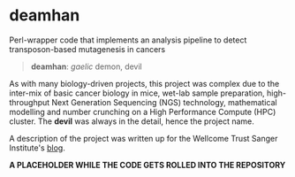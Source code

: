 # deamhan
Perl-wrapper code that implements an analysis pipeline to detect transposon-based mutagenesis in cancers

>**deamhan**: _gaelic_ demon, devil

As with many biology-driven projects, this project was complex due to the 
inter-mix of basic cancer biology in mice, wet-lab sample preparation,
high-throughput Next Generation Sequencing (NGS) technology, mathematical
modelling and number crunching on a High Performance Compute (HPC) cluster.
The **devil** was always in the detail, hence the project name.

A description of the project was written up for the Wellcome Trust Sanger
Institute's [blog](https://sangerinstitute.blog/2014/01/03/throwing-a-spanner-in-the-works/).

**A PLACEHOLDER WHILE THE CODE GETS ROLLED INTO THE REPOSITORY**

